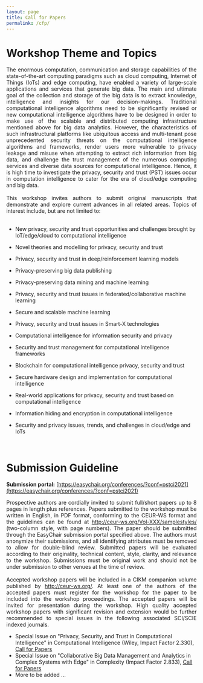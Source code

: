 ```yaml
---
layout: page
title: Call for Papers
permalink: /cfp/
---
```


# **Workshop Theme and Topics**

<div style="text-align: justify"> The enormous computation, communication and storage capabilities of the state-of-the-art computing paradigms such as cloud computing, Internet of Things (IoTs) and edge computing, have enabled a variety of large-scale applications and services that generate big data. The main and ultimate goal of the collection and storage of the big data is to extract knowledge, intelligence and insights for our decision-makings. Traditional computational intelligence algorithms need to be significantly revised or new computational intelligence algorithms have to be designed in order to make use of the scalable and distributed computing infrastructure mentioned above for big data analytics. However, the characteristics of such infrastructural platforms like ubiquitous access and multi-tenant pose unprecedented security threats on the computational intelligence algorithms and frameworks, render users more vulnerable to privacy leakage and misuse when attempting to extract rich information from big data, and challenge the trust management of the numerous computing services and diverse data sources for computational intelligence. Hence, it is high time to investigate the privacy, security and trust (PST) issues occur in computation intelligence to cater for the era of cloud/edge computing and big data.</div> 

<br/>

<div style="text-align: justify"> This workshop invites authors to submit original manuscripts that demonstrate and explore current advances in all related areas. Topics of interest include, but are not limited to: </div>

<br/>

- New privacy, security and trust opportunities and challenges brought by IoT/edge/cloud to computational intelligence

- Novel theories and modelling for privacy, security and trust

- Privacy, security and trust in deep/reinforcement learning models

- Privacy-preserving big data publishing

- Privacy-preserving data mining and machine learning

- Privacy, security and trust issues in federated/collaborative machine learning

- Secure and scalable machine learning

- Privacy, security and trust issues in Smart-X technologies

- Computational intelligence for information security and privacy

- Security and trust management for computational intelligence frameworks

- Blockchain for computational intelligence privacy, security and trust

- Secure hardware design and implementation for computational intelligence

- Real-world applications for privacy, security and trust based on computational intelligence

- Information hiding and encryption in computational intelligence

- Security and privacy issues, trends, and challenges in cloud/edge and IoTs

<br/>

# **Submission Guideline**

**Submission portal:** [https://easychair.org/conferences/?conf=pstci2021](https://easychair.org/conferences/?conf=pstci2021)


<div style="text-align: justify">Prospective authors are cordially invited to submit full/short papers up to 8 pages in length plus references. Papers submitted to the workshop must be written in English, in PDF format, conforming to the CEUR-WS format and the guidelines can be found at <a href="http://ceur-ws.org/Vol-XXX/samplestyles/">http://ceur-ws.org/Vol-XXX/samplestyles/</a> (two-column style, with page numbers). The paper should be submitted through the EasyChair submission portal specified above. The authors must anonymize their submissions, and all identifying attributes must be removed to allow for double-blind review. Submitted papers will be evaluated according to their originality, technical content, style, clarity, and relevance to the workshop. Submissions must be original work and should not be under submission to other venues at the time of review.</div>

<br/>

<div style="text-align: justify"> Accepted workshop papers will be included in a CIKM companion volume published by <a href="http://ceur-ws.org/">http://ceur-ws.org/</a>. At least one of the authors of the accepted papers must register for the workshop for the paper to be included into the workshop proceedings. The accepted papers will be invited for presentation during the workshop. High quality accepted workshop papers with significant revision and extension would be further recommended to special issues in the following associated SCI/SCIE indexed journals. </div>

- Special Issue on "Privacy, Security, and Trust in Computational Intelligence" in Computational Intelligence (Wiley, Impact Factor 2.330), [Call for Papers](https://onlinelibrary.wiley.com/pb-assets/assets/14678640/CFP_CI_special-issue_PSTCI-1628180561553.pdf)
- Special Issue on "Collaborative Big Data Management and Analytics in Complex Systems with Edge" in Complexity (Impact Factor 2.833), [Call for Papers](https://www.hindawi.com/journals/complexity/si/149145/page/2/)
- More to be added ...
